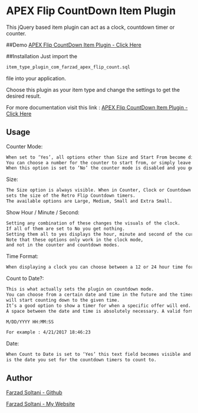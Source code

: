 # APEX Flip CountDown Item Plugin
This jQuery based item plugin can act as a clock, countdown timer or counter.

##Demo
[APEX Flip CountDown Item Plugin - Click Here](https://apex.oracle.com/pls/apex/f?p=9468:8)

##Installation
Just import the 
```html
item_type_plugin_com_farzad_apex_flip_count.sql
```
file into your application.

Choose this plugin as your item type and change the settings to get the desired result.

For more documentation visit this link : [APEX Flip CountDown Item Plugin - Click Here](http://farzadsoltani.com/2017/03/14/timers-oracle-apex-retro-style/)

## Usage

Counter Mode:
```html
When set to ‘Yes’, all options other than Size and Start From become disabled.
You can choose a number for the counter to start from, or simply leave it empty for it to start from 1.
When this option is set to ‘No’ the counter mode is disabled and you get a simple clock displayed.
```


Size:
```html
The Size option is always visible. When in Counter, Clock or Countdown mode and 
sets the size of the Retro Flip Countdown timers. 
The available options are Large, Medium, Small and Extra Small.
```

Show Hour / Minute / Second:
```html
Setting any combination of these changes the visuals of the clock. 
If all of them are set to No you get nothing. 
Setting them all to yes displays the hour, minute and second of the current time. 
Note that these options only work in the clock mode, 
and not in the counter and countdown modes.
```

Time Format:
```html
When displaying a clock you can choose between a 12 or 24 hour time format.
```

Count to Date?:
```html
This is what actually sets the plugin on countdown mode. 
You can choose from a certain date and time in the future and the timers 
will start counting down to the given time. 
It’s a good option to show a timer for when a specific offer will end. 
A space between the date and time is absolutely necessary. A valid format is :

M/DD/YYYY HH:MM:SS

For example : 4/21/2017 18:46:23
```

Date:
```html
When Count to Date is set to ‘Yes’ this text field becomes visible and this 
is the date you set for the countdown timers to count to.
```


## Author

[Farzad Soltani - Github](https://github.com/farzadso)

[Farzad Soltani - My Website](http://www.farzadsoltani.com/blog)
